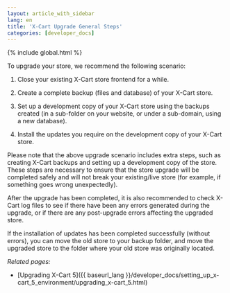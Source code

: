 ```yaml
---
layout: article_with_sidebar
lang: en
title: 'X-Cart Upgrade General Steps'
categories: [developer_docs]
---
```


{% include global.html %}

To upgrade your store, we recommend the following scenario:

1.  Close your existing X-Cart store frontend for a while.
2.  Create a complete backup (files and database) of your X-Cart store.
3.  Set up a development copy of your X-Cart store using the backups created (in a sub-folder on your website, or under a sub-domain, using a new database).

4.  Install the updates you require on the development copy of your X-Cart store.

Please note that the above upgrade scenario includes extra steps, such as creating X-Cart backups and setting up a development copy of the store. These steps are necessary to ensure that the store upgrade will be completed safely and will not break your existing/live store (for example, if something goes wrong unexpectedly).

After the upgrade has been completed, it is also recommended to check X-Cart log files to see if there have been any errors generated during the upgrade, or if there are any post-upgrade errors affecting the upgraded store.

If the installation of updates has been completed successfully (without errors), you can move the old store to your backup folder, and move the upgraded store to the folder where your old store was originally located.

_Related pages:_

*   [Upgrading X-Cart 5]({{ baseurl_lang }}/developer_docs/setting_up_x-cart_5_environment/upgrading_x-cart_5.html)